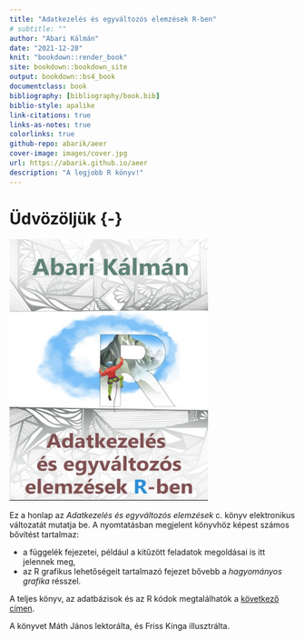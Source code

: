 ```yaml
--- 
title: "Adatkezelés és egyváltozós elemzések R-ben"
# subtitle: ""
author: "Abari Kálmán"
date: "2021-12-28"
knit: "bookdown::render_book"
site: bookdown::bookdown_site
output: bookdown::bs4_book
documentclass: book
bibliography: [bibliography/book.bib]
biblio-style: apalike
link-citations: true
links-as-notes: true
colorlinks: true
github-repo: abarik/aeer
cover-image: images/cover.jpg
url: https://abarik.github.io/aeer
description: "A legjobb R könyv!"
---
```




# Üdvözöljük {-}

<a href="http://amzn.to/2tZkmxG"><img src="images/cover.jpg" width="350" height="460" alt="" class="cover" /></a>

Ez a honlap az *Adatkezelés és egyváltozós elemzések* c. könyv elektronikus változatát mutatja be. A nyomtatásban megjelent könyvhöz képest számos bővítést tartalmaz: 

* a függelék fejezetei, például a kitűzött feladatok megoldásai is itt jelennek meg,
* az R grafikus lehetőségeit tartalmazó fejezet bővebb a *hagyományos grafika* résszel.

A teljes könyv, az adatbázisok és az R kódok megtalálhatók a [következő címen](https://abarik.github.io/aeer).

A könyvet Máth János lektorálta, és Friss Kinga illusztrálta.

